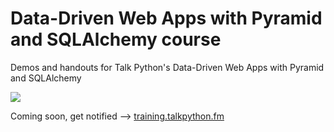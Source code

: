 # Data-Driven Web Apps with Pyramid and SQLAlchemy course

Demos and handouts for Talk Python's Data-Driven Web Apps with Pyramid and SQLAlchemy

![](https://raw.githubusercontent.com/mikeckennedy/data-driven-web-apps-with-pyramid-and-sqlalchemy/master/readme_resources/python-data-web-apps.jpg)

Coming soon, get notified --> [training.talkpython.fm](https://training.talkpython.fm/)
